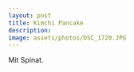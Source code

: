 ```yaml
---
layout: post
title: Kimchi Pancake
description: 
image: assets/photos/DSC_1720.JPG
---
```


Mit Spinat.
